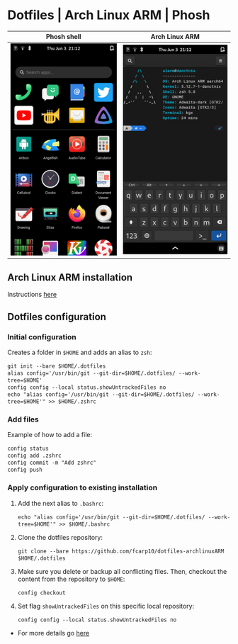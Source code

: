 # Dotfiles | Arch Linux ARM | Phosh


Phosh shell                |  Arch Linux ARM
:-------------------------:|:-------------------------:
![](screenshot_1.png)      |  ![](screenshot_2.png)


## Arch Linux ARM installation

Instructions [here](https://github.com/fcarp10/archlinuxARM-install) 

## Dotfiles configuration 

### Initial configuration
Creates a folder in `$HOME` and adds an alias to `zsh`:
```
git init --bare $HOME/.dotfiles
alias config='/usr/bin/git --git-dir=$HOME/.dotfiles/ --work-tree=$HOME'
config config --local status.showUntrackedFiles no
echo "alias config='/usr/bin/git --git-dir=$HOME/.dotfiles/ --work-tree=$HOME'" >> $HOME/.zshrc
```

### Add files

Example of how to add a file:
```
config status
config add .zshrc
config commit -m "Add zshrc"
config push
```

### Apply configuration to existing installation

1. Add the next alias to `.bashrc`:
    ```
    echo "alias config='/usr/bin/git --git-dir=$HOME/.dotfiles/ --work-tree=$HOME'" >> $HOME/.bashrc
    ```
2. Clone the dotfiles repository:
    ```
    git clone --bare https://github.com/fcarp10/dotfiles-archlinuxARM $HOME/.dotfiles
    ```
3. Make sure you delete or backup all conflicting files. Then, checkout the content from the repository to `$HOME`:
    ```
    config checkout
    ```
4. Set flag `showUntrackedFiles` on this specific local repository:
    ```
    config config --local status.showUntrackedFiles no
    ```
    
- For more details go [here](https://www.atlassian.com/git/tutorials/dotfiles)

